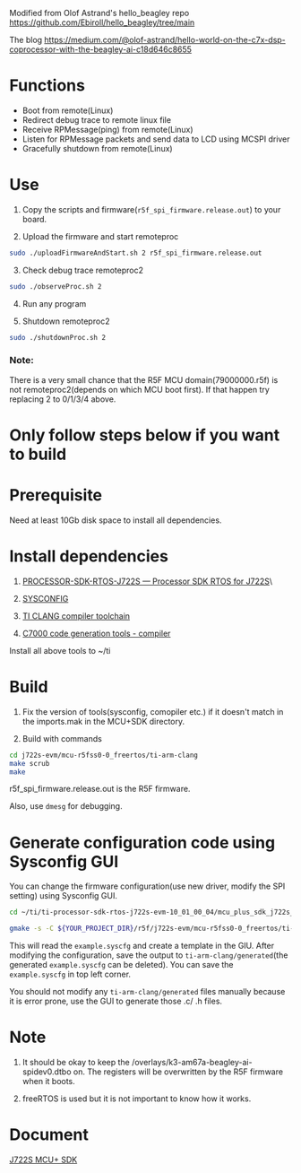 Modified from Olof Astrand's hello_beagley repo
https://github.com/Ebiroll/hello_beagley/tree/main

The blog
https://medium.com/@olof-astrand/hello-world-on-the-c7x-dsp-coprocessor-with-the-beagley-ai-c18d646c8655

# Functions
- Boot from remote(Linux)
- Redirect debug trace to remote linux file
- Receive RPMessage(ping) from remote(Linux)
- Listen for RPMessage packets and send data to LCD using MCSPI driver
- Gracefully shutdown from remote(Linux)

# Use
1. Copy the scripts and firmware(`r5f_spi_firmware.release.out`) to your board.

2. Upload the firmware and start remoteproc
```bash
sudo ./uploadFirmwareAndStart.sh 2 r5f_spi_firmware.release.out
```

3. Check debug trace remoteproc2
```bash
sudo ./observeProc.sh 2
```

4. Run any program

5. Shutdown remoteproc2
```bash
sudo ./shutdownProc.sh 2
```
### Note:
There is a very small chance that the R5F MCU domain(79000000.r5f) is not remoteproc2(depends on which MCU boot first). If that happen try replacing 2 to 0/1/3/4 above.

# Only follow steps below if you want to build
# Prerequisite
Need at least 10Gb disk space to install all dependencies.

# Install dependencies
1. [PROCESSOR-SDK-RTOS-J722S — Processor SDK RTOS for J722S](https://www.ti.com/tool/PROCESSOR-SDK-J722S)\

2. [SYSCONFIG](https://www.ti.com/tool/download/SYSCONFIG)

3. [TI CLANG compiler toolchain](https://dr-download.ti.com/software-development/ide-configuration-compiler-or-debugger/MD-ayxs93eZNN/3.2.2.LTS/ti_cgt_armllvm_3.2.2.LTS_linux-x64_installer.bin)

4. [C7000 code generation tools - compiler](https://www.ti.com/tool/C7000-CGT)

Install all above tools to ~/ti

# Build
1. Fix the version of tools(sysconfig, comopiler etc.) if it doesn't match in the imports.mak in the MCU+SDK directory.

2. Build with commands
```bash
cd j722s-evm/mcu-r5fss0-0_freertos/ti-arm-clang
make scrub
make
```
r5f_spi_firmware.release.out is the R5F firmware.


Also, use `dmesg` for debugging.

# Generate configuration code using Sysconfig GUI
You can change the firmware configuration(use new driver, modify the SPI setting) using Sysconfig GUI.
```bash
cd ~/ti/ti-processor-sdk-rtos-j722s-evm-10_01_00_04/mcu_plus_sdk_j722s_10_01_00_22

gmake -s -C ${YOUR_PROJECT_DIR}/r5f/j722s-evm/mcu-r5fss0-0_freertos/ti-arm-clang/ syscfg-gui
```
This will read the `example.syscfg` and create a template in the GIU.
After modifying the configuration, save the output to `ti-arm-clang/generated`(the generated `example.syscfg` can be deleted). You can save the `example.syscfg` in top left corner.

You should not modify any `ti-arm-clang/generated` files manually because it is error prone, use the GUI to generate those .c/ .h files.

# Note
1. It should be okay to keep the /overlays/k3-am67a-beagley-ai-spidev0.dtbo on. The registers will be overwritten by the R5F firmware when it boots.

2. freeRTOS is used but it is not important to know how it works.


# Document
[J722S MCU+ SDK](https://software-dl.ti.com/jacinto7/esd/processor-sdk-rtos-j722s/10_01_00_04/exports/docs/mcu_plus_sdk_j722s_10_01_00_22/docs/api_guide_j722s/index.html)